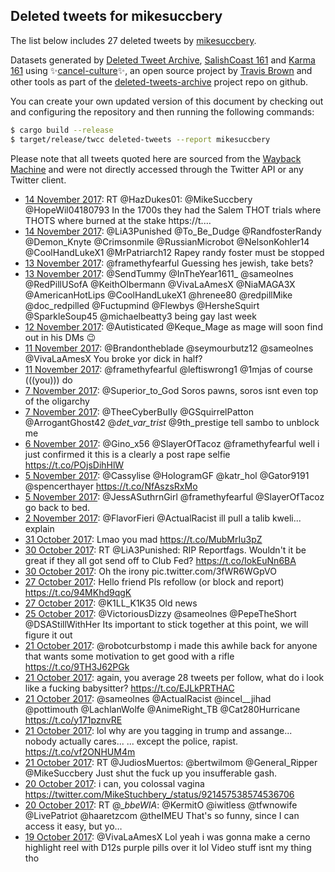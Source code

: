## Deleted tweets for mikesuccbery

The list below includes 27 deleted tweets by
[mikesuccbery](https://twitter.com/mikesuccbery).



Datasets generated by [Deleted Tweet Archive](https://twitter.com/deletedtweet161), 
[SalishCoast 161](https://twitter.com/SalishCoastA) and [Karma 161](https://twitter.com/KarmaOneSixOne) 
using ✨[cancel-culture](https://github.com/travisbrown/cancel-culture)✨, an open source project by 
[Travis Brown](https://twitter.com/travisbrown) and other tools as part of the 
[deleted-tweets-archive](https://github.com/salcoast/deleted-tweets-archive/) project repo on github.

You can create your own updated version of this document by checking out and configuring the
repository and then running the following commands:

```bash
$ cargo build --release
$ target/release/twcc deleted-tweets --report mikesuccbery
```

Please note that all tweets quoted here are sourced from the
[Wayback Machine](https://web.archive.org) and were not directly accessed through the Twitter API or
any Twitter client.

* [14 November 2017](https://web.archive.org/web/20171114222538/https://twitter.com/MikeSuccbery/status/930562395109552130): RT @HazDukes01: @MikeSuccbery @HopeWil04180793 In the 1700s they had the Salem THOT trials where THOTS where burned at the stake https://t.…
* [14 November 2017](https://web.archive.org/web/20171114191849/https://twitter.com/MikeSuccbery/status/930515381143396352): @LiA3Punished @To_Be_Dudge @RandfosterRandy @Demon_Knyte @Crimsonmile @RussianMicrobot @NelsonKohler14 @CoolHandLukeX1 @MrPatriarch12 Rapey randy foster must be stopped
* [13 November 2017](https://web.archive.org/web/20171113235512/https://twitter.com/MikeSuccbery/status/930222547408424961): @framethyfearful Guessing hes jewish, take bets?
* [13 November 2017](https://web.archive.org/web/20171113030936/https://twitter.com/MikeSuccbery/status/929909081938198528): @SendTummy @InTheYear1611_ @sameolnes @RedPillUSofA @KeithOlbermann @VivaLaAmesX @NiaMAGA3X @AmericanHotLips @CoolHandLukeX1 @hrenee80 @redpillMike @doc_redpilled @Fuctupmind @Flewbys @HersheSquirt @SparkleSoup45 @michaelbeatty3 being gay last week
* [12 November 2017](https://web.archive.org/web/20171112235210/https://twitter.com/MikeSuccbery/status/929859396175310848): @Autisticated @Keque_Mage as mage will soon find out in his DMs 😉
* [11 November 2017](https://web.archive.org/web/20171111114221/https://twitter.com/MikeSuccbery/status/929313343948689408): @Brandontheblade @seymourbutz12 @sameolnes @VivaLaAmesX You broke yor dick in half?
* [11 November 2017](https://web.archive.org/web/20171111033431/https://twitter.com/MikeSuccbery/status/929190576682962946): @framethyfearful @leftiswrong1 @1mjas of course (((you))) do
* [ 7 November 2017](https://web.archive.org/web/20171107193037/https://twitter.com/MikeSuccbery/status/927981635638845445): @Superior_to_God Soros pawns, soros isnt even top of the oligarchy
* [ 7 November 2017](https://web.archive.org/web/20171107024511/https://twitter.com/MikeSuccbery/status/927728610089123840): @TheeCyberBuIIy @GSquirrelPatton @ArrogantGhost42 @_det_var_trist_ @9th_prestige tell sambo to unblock me
* [ 6 November 2017](https://web.archive.org/web/20171106030149/https://twitter.com/MikeSuccbery/status/927370408134938625): @Gino_x56 @SlayerOfTacoz @framethyfearful well i just confirmed it  this is a clearly a post rape selfie https://t.co/POjsDihHlW
* [ 5 November 2017](https://web.archive.org/web/20171105205200/https://twitter.com/MikeSuccbery/status/927277340714872833): @Cassylise @HoIogramGF @katr_hol @Gator9191 @spencerthayer https://t.co/NfAszsRxMo
* [ 5 November 2017](https://web.archive.org/web/20171105133639/https://twitter.com/MikeSuccbery/status/927167781296005122): @JessASuthrnGirl @framethyfearful @SlayerOfTacoz go back to bed.
* [ 2 November 2017](https://web.archive.org/web/20171102013325/https://twitter.com/MikeSuccbery/status/925898610062934016): @FlavorFieri @ActualRacist ill pull a talib kweli... explain
* [31 October 2017](https://web.archive.org/web/20171031162533/https://twitter.com/MikeSuccbery/status/925398347053240320): Lmao you mad https://t.co/MubMrIu3pZ
* [30 October 2017](https://web.archive.org/web/20171030220516/https://twitter.com/MikeSuccbery/status/925121451673509889): RT @LiA3Punished: RIP Reportfags. Wouldn't it be great if they all got send off to Club Fed? https://t.co/IokEuNn6BA
* [30 October 2017](https://web.archive.org/web/20171030203133/https://twitter.com/MikeSuccbery/status/925085555725160451): Oh the irony pic.twitter.com/3fWR6WGpVO
* [27 October 2017](https://web.archive.org/web/20171027164044/https://twitter.com/MikeSuccbery/status/923952616610115584): Hello friend  Pls refollow (or block and report) https://t.co/94MKhd9qgK
* [27 October 2017](https://web.archive.org/web/20171027163818/https://twitter.com/MikeSuccbery/status/923952004237492224): @K1LL_K1K35 Old news
* [25 October 2017](https://web.archive.org/web/20171025192722/https://twitter.com/MikeSuccbery/status/923269775505133578): @VictoriousDizzy @sameolnes @PepeTheShort @DSAStillWithHer Its important to stick together at this point, we will figure it out
* [21 October 2017](https://web.archive.org/web/20171021051902/https://twitter.com/MikeSuccbery/status/921606733973336064): @robotcurbstomp i made this awhile back for anyone that wants some motivation to get good with a rifle https://t.co/9TH3J62PGk
* [21 October 2017](https://web.archive.org/web/20171021034314/https://twitter.com/MikeSuccbery/status/921582625101361152): again, you average 28 tweets per follow, what do i look like a fucking babysitter? https://t.co/EJLkPRTHAC
* [21 October 2017](https://web.archive.org/web/20171021022312/https://twitter.com/MikeSuccbery/status/921562484053594112): @sameolnes @ActualRacist @incel__jihad @pottimouth @LachlanWolfe @AnimeRight_TB @Cat280Hurricane https://t.co/y171pznvRE
* [21 October 2017](https://web.archive.org/web/20171021012924/https://twitter.com/MikeSuccbery/status/921548944873852928): lol why are you tagging in trump and assange... nobody actually cares...  ... except the police, rapist. https://t.co/vf2ONHUM4m
* [21 October 2017](https://web.archive.org/web/20171021000428/https://twitter.com/MikeSuccbery/status/921527570667130880): RT @JudiosMuertos: @bertwilmom @GeneraI_Ripper @MikeSuccbery Just shut the fuck up you insufferable gash.
* [20 October 2017](https://web.archive.org/web/20171020201947/https://twitter.com/MikeSuccbery/status/921468984519774208): i can, you colossal vagina https://twitter.com/MikeStuchbery_/status/921457538574536706
* [20 October 2017](https://web.archive.org/web/20171020010710/https://twitter.com/MikeSuccbery/status/921180961773182987): RT @__bbeWIA_: @KermitO @iwitless @tfwnowife @LivePatriot @haaretzcom @theIMEU That's so funny, since I can access it easy, but yo… 
* [19 October 2017](https://web.archive.org/web/20171019203925/https://twitter.com/MikeSuccbery/status/921113580279336960): @VivaLaAmesX Lol yeah i was gonna make a cerno highlight reel with D12s purple pills over it lol  Video stuff isnt my thing tho
